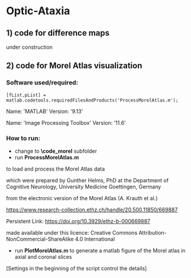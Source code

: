# Optic-Ataxia
## 1) code for difference maps

under construction

## 2) code for Morel Atlas visualization
	
### Software used/required: 

```
[fList,pList] = matlab.codetools.requiredFilesAndProducts('ProcessMorelAtlas.m');
```
	
Name: 'MATLAB'                          Version: '9.13'
	
Name: 'Image Processing Toolbox'        Version: '11.6'
   	
### How to run:
- change to __\code_morel__ subfolder
- run __ProcessMorelAtlas.m__
	
to load and process the Morel Atlas data
	
which were prepared by Gunther Helms, PhD at the Department of Cognitive Neurology, University Medicine Goettingen, Germany
	
from the electronic version of the Morel Atlas (A. Krauth et al.)
	
https://www.research-collection.ethz.ch/handle/20.500.11850/669887
	
Persistent Link: https://doi.org/10.3929/ethz-b-000669887
	
made available under this licence: Creative Commons Attribution-NonCommercial-ShareAlike 4.0 International

- run __PlotMorelAtlas.m__ 
to generate a matlab figure of the Morel atlas in axial and coronal slices

[Settings in the beginning of the script control the details]




